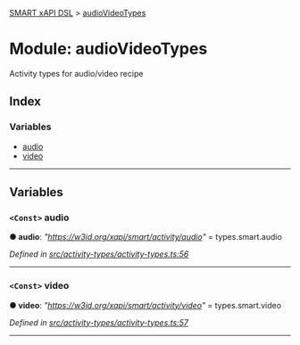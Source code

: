 [SMART xAPI DSL](../README.md) > [audioVideoTypes](../modules/audiovideotypes.md)

# Module: audioVideoTypes

Activity types for audio/video recipe

## Index

### Variables

* [audio](audiovideotypes.md#audio)
* [video](audiovideotypes.md#video)

---

## Variables

<a id="audio"></a>

### `<Const>` audio

**● audio**: *"https://w3id.org/xapi/smart/activity/audio"* =  types.smart.audio

*Defined in [src/activity-types/activity-types.ts:56](https://github.com/Gradiant/smart-xapi-dsl/blob/b227d0f/src/activity-types/activity-types.ts#L56)*

___
<a id="video"></a>

### `<Const>` video

**● video**: *"https://w3id.org/xapi/smart/activity/video"* =  types.smart.video

*Defined in [src/activity-types/activity-types.ts:57](https://github.com/Gradiant/smart-xapi-dsl/blob/b227d0f/src/activity-types/activity-types.ts#L57)*

___

